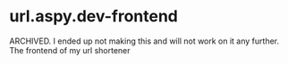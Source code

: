 # url.aspy.dev-frontend
ARCHIVED. I ended up not making this and will not work on it any further.
The frontend of my url shortener
